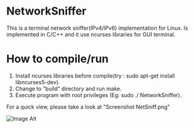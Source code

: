 NetworkSniffer
==============

This is a terminal network sniffer(IPv4/IPv6) implementation for Linux. Is implemented in C/C++ and it use ncurses libraries for GUI terminal.

How to compile/run
===================

1.    Install ncurses libraries before compile(try : sudo apt-get install libncurses5-dev).
2.    Change to ”build” directory and run make.
3.    Execute program with root privileges (Eg: sudo ./ NetworkSniffer).

For a quick view, please take a look at "Screenshot NetSniff.png"

![Image Alt](https://github.com/csava/NetworkSniffer/raw/master/Screenshot%20NetSniff.png)
